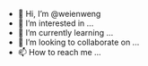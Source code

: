 - 👋 Hi, I’m @weienweng
- 👀 I’m interested in ...
- 🌱 I’m currently learning ...
- 💞️ I’m looking to collaborate on ...
- 📫 How to reach me ...

<!---
weienweng/weienweng is a ✨ special ✨ repository because its `README.md` (this file) appears on your GitHub profile.
You can click the Preview link to take a look at your changes.
--->
